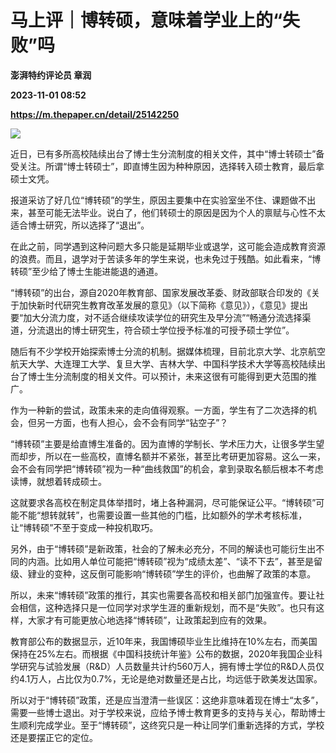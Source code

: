 # 马上评｜博转硕，意味着学业上的“失败”吗
**澎湃特约评论员 章润**

**2023-11-01 08:52**

**https://m.thepaper.cn/detail/25142250**

![](https://imagecloud.thepaper.cn/thepaper/image/276/513/5.jpg)

近日，已有多所高校陆续出台了博士生分流制度的相关文件，其中“博士转硕士”备受关注。所谓“博士转硕士”，即直博生因为种种原因，选择转入硕士教育，最后拿硕士文凭。

报道采访了好几位“博转硕”的学生，原因主要集中在实验室坐不住、课题做不出来，甚至可能无法毕业。说白了，他们转硕士的原因是因为个人的禀赋与心性不太适合博士研究，所以选择了“退出”。

在此之前，同学遇到这种问题大多只能是延期毕业或退学，这可能会造成教育资源的浪费。而且，退学对于苦读多年的学生来说，也未免过于残酷。如此看来，“博转硕”至少给了博士生能进能退的通道。

“博转硕”的出台，源自2020年教育部、国家发展改革委、财政部联合印发的《关于加快新时代研究生教育改革发展的意见》（以下简称《意见》），《意见》提出要“加大分流力度，对不适合继续攻读学位的研究生及早分流”“畅通分流选择渠道，分流退出的博士研究生，符合硕士学位授予标准的可授予硕士学位”。

随后有不少学校开始探索博士分流的机制。据媒体梳理，目前北京大学、北京航空航天大学、大连理工大学、复旦大学、吉林大学、中国科学技术大学等高校陆续出台了博士生分流制度的相关文件。可以预计，未来这很有可能得到更大范围的推广。

作为一种新的尝试，政策未来的走向值得观察。一方面，学生有了二次选择的机会，但另一方面，也有人担心，会不会有同学“钻空子”？

“博转硕”主要是给直博生准备的。因为直博的学制长、学术压力大，让很多学生望而却步，所以在一些高校，直博名额并不紧张，甚至比考研更加容易。这么一来，会不会有同学把“博转硕”视为一种“曲线救国”的机会，拿到录取名额后根本不考虑读博，就想着转成硕士。

这就要求各高校在制定具体举措时，堵上各种漏洞，尽可能保证公平。“博转硕”可能不能“想转就转”，也需要设置一些其他的门槛，比如额外的学术考核标准，让“博转硕”不至于变成一种投机取巧。

另外，由于“博转硕”是新政策，社会的了解未必充分，不同的解读也可能衍生出不同的内涵。比如用人单位可能把“博转硕”视为“成绩太差”、“读不下去”，甚至是留级、肄业的变种，这反倒可能影响“博转硕”学生的评价，也曲解了政策的本意。

所以，未来“博转硕”政策的推行，其实也需要各高校和相关部门加强宣传。要让社会相信，这种选择只是一位同学对求学生涯的重新规划，而不是“失败”。也只有这样，大家才有可能更放心地选择“博转硕”，让政策起到应有的效果。

教育部公布的数据显示，近10年来，我国博硕毕业生比维持在10%左右，而美国保持在25%左右。而根据《中国科技统计年鉴》公布的数据，2020年我国企业科学研究与试验发展（R&D）人员数量共计约560万人，拥有博士学位的R&D人员仅约4.1万人，占比仅为0.7%，无论是绝对数量还是占比，均远低于欧美发达国家。

所以对于“博转硕”政策，还是应当澄清一些误区：这绝非意味着现在博士“太多”，需要一些博士退出。对于学校来说，应给予博士教育更多的支持与关心，帮助博士生顺利完成学业。至于“博转硕”，这终究只是一种让同学们重新选择的方式，学校还是要摆正它的定位。